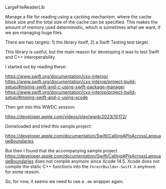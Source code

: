 LargeFileReaderLib

Manage a file for reading using a caching mechanism, where the cache block size and the total size of the cache can be specified. This makes the amount
of memory used deterministic, which is sometimes what we want, if we are managing huge files.

There are two targets: 1) the library itself, 2) a Swift Testing test target.

This library is useful, but the main reason for developing it was to test Swift and C++ interoperability.

I started out by reading these:

https://www.swift.org/documentation/cxx-interop/
https://www.swift.org/documentation/cxx-interop/project-build-setup/#mixing-swift-and-c-using-swift-package-manager
https://www.swift.org/documentation/cxx-interop/project-build-setup/#mixing-swift-and-c-using-xcode

Then got into this WWDC session:

https://developer.apple.com/videos/play/wwdc2023/10172/

Donwloaded and tried this sample project:

https://developer.apple.com/documentation/Swift/CallingAPIsAcrossLanguageBoundaries

But then I found that the accompanying sample project https://developer.apple.com/documentation/Swift/CallingAPIsAcrossLanguageBoundaries does not compile
anymore since Xcode 14.5. Xcode does not compile the static C++ functions into the `ForestBuilder-Swift.h` anymore for some reason.

So, for now, it seems we need to use a `.mm` wrapper again.
